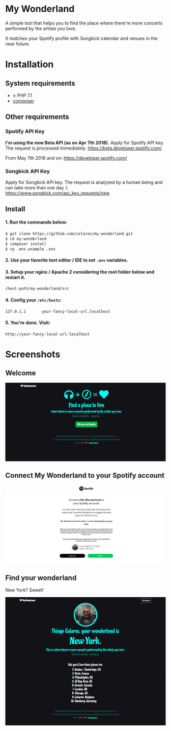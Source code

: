 # My Wonderland
A simple tool that helps you to find the place where there're more concerts performed by the artists you love.

It matches your Spotify profile with Songkick calendar and venues in the near future.

# Installation

## System requirements
* &ge; PHP 7.1 
* [composer](https://getcomposer.org)

## Other requirements
### Spotify API Key
**I'm using the new Beta API (as on Apr 7th 2018).** Apply for Spotify API key. The request is processed immediately.
https://beta.developer.spotify.com/

From May 7th 2018 and on:
https://developer.spotify.com/

### Songkick API Key
Apply for Songkick API key. The request is analyzed by a human being and can take more than one day :\ 
https://www.songkick.com/api_key_requests/new

## Install 
#### 1. Run the commands below:
    $ git clone https://github.com/colares/my-wonderland.git
    $ cd my-wonderland
    $ composer install
    $ cp .env.example .env


#### 2. Use your favorite text editor / IDE to set <code>.env</code> variables.


#### 3. Setup your nginx / Apache 2 considering the root folder below and restart it.

    /host-path/my-wonderland/src 


#### 4. Config your <code>/etc/hosts</code>:

    127.0.1.1       your-fancy-local-url.localhost


#### 5. You're done. Visit:

    http://your-fancy-local-url.localhost

# Screenshots

## Welcome
![Welcome](docs/my-wonderland01.png "Welcome")

## Connect My Wonderland to your Spotify account
![Connect My Wonderland to your Spotify account.](docs/my-wonderland02.png "Connect My Wonderland to your Spotify account.")

## Find your wonderland
New York? Sweet!

![Find your wonderland](docs/my-wonderland03.png "Find your wonderland")
